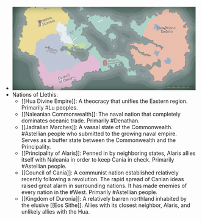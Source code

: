 - ![Llethis 2025-05-26-23-56.png](../assets/Llethis_2025-05-26-23-56_1748413826386_0.png)
- Nations of Llethis:
	- [[Hua Divine Empire]]: A theocracy that unifies the Eastern region. Primarily #Lu peoples.
	- [[Naleanian Commonwealth]]: The naval nation that completely dominates oceanic trade. Primarily #Denathan.
	- [[Jadralian Marches]]: A vassal state of the Commonwealth. #Astellian people who submitted to the growing naval empire. Serves as a buffer state between the Commonwealth and the Principality.
	- [[Principality of Alaris]]: Penned in by neighboring states, Alaris allies itself with Naleania in order to keep Cania in check. Primarily #Astellian people.
	- [[Council of Cania]]: A communist nation established relatively recently following a revolution. The rapid spread of Canian ideas raised great alarm in surrounding nations. It has made enemies of every nation in the #West. Primarily #Astellian people.
	- [[Kingdom of Duronia]]: A relatively barren northland inhabited by the elusive [[Eos Sithe]]. Allies with its closest neighbor, Alaris, and unlikely allies with the Hua.